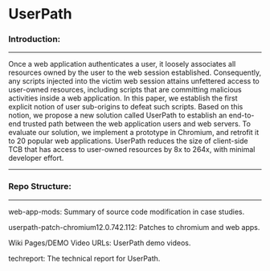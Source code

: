 UserPath
========

### Introduction:

--------------------------------------

Once a web application authenticates a user, it loosely associates 
all resources owned by the user to the web session established.
Consequently, any scripts injected into the victim web session attains 
unfettered access to user-owned resources, including scripts that are 
committing malicious activities inside a web application. In this paper, we
establish the first explicit notion of user sub-origins to defeat such scripts.
Based on this notion, we propose a new solution called UserPath to 
establish an end-to-end trusted path between the web application users
and web servers. To evaluate our solution, we implement a prototype in
Chromium, and retrofit it to 20 popular web applications. UserPath reduces 
the size of client-side TCB that has access to user-owned resources
by 8x to 264x, with minimal developer effort.

--------------------------

###  Repo Structure:

--------------------------

web-app-mods: Summary of source code modification in case studies.

userpath-patch-chromium12.0.742.112: Patches to chromium and web apps.

Wiki Pages/DEMO Video URLs: UserPath demo videos.

techreport: The technical report for UserPath.
